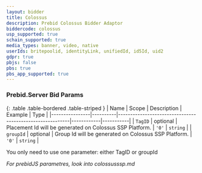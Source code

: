 ```yaml
---
layout: bidder
title: Colossus
description: Prebid Colossus Bidder Adaptor
biddercode: colossus
usp_supported: true
schain_supported: true
media_types: banner, video, native
userIds: britepoolid, identityLink, unifiedId, id5Id, uid2
gdpr: true
pbjs: false
pbs: true
pbs_app_supported: true
---
```


### Prebid.Server Bid Params

{: .table .table-bordered .table-striped }
| Name           | Scope    | Description                                              | Example    | Type      |
|----------------|----------|----------------------------------------------------------|------------|-----------|
| `TagID` | optional | Placement Id will be generated on Colossus SSP Platform. | `'0'`        | `string` |
| `groupId` | optional | Group Id will be generated on Colossus SSP Platform. | `'0'`        | `string` |

You only need to use one parameter: either TagID or groupId

*For prebidJS parametres, look into colossusssp.md*

